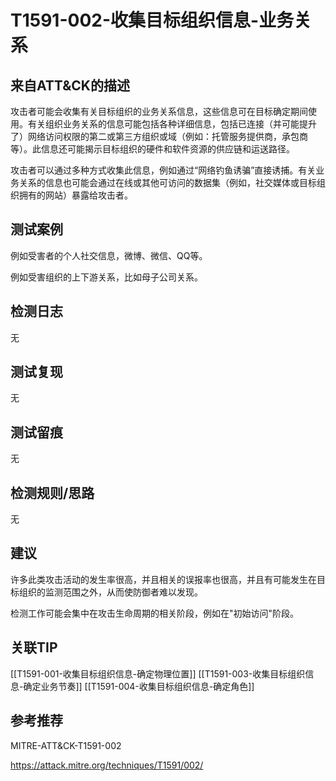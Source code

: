 # T1591-002-收集目标组织信息-业务关系

## 来自ATT&CK的描述

攻击者可能会收集有关目标组织的业务关系信息，这些信息可在目标确定期间使用。有关组织业务关系的信息可能包括各种详细信息，包括已连接（并可能提升了）网络访问权限的第二或第三方组织或域（例如：托管服务提供商，承包商等）。此信息还可能揭示目标组织的硬件和软件资源的供应链和运送路径。

攻击者可以通过多种方式收集此信息，例如通过“网络钓鱼诱骗”直接诱捕。有关业务关系的信息也可能会通过在线或其他可访问的数据集（例如，社交媒体或目标组织拥有的网站）暴露给攻击者。

## 测试案例

例如受害者的个人社交信息，微博、微信、QQ等。

例如受害组织的上下游关系，比如母子公司关系。

## 检测日志

无

## 测试复现

无

## 测试留痕

无

## 检测规则/思路

无

## 建议

许多此类攻击活动的发生率很高，并且相关的误报率也很高，并且有可能发生在目标组织的监测范围之外，从而使防御者难以发现。

检测工作可能会集中在攻击生命周期的相关阶段，例如在"初始访问"阶段。

## 关联TIP

[[T1591-001-收集目标组织信息-确定物理位置]]
[[T1591-003-收集目标组织信息-确定业务节奏]]
[[T1591-004-收集目标组织信息-确定角色]]

## 参考推荐

MITRE-ATT&CK-T1591-002

<https://attack.mitre.org/techniques/T1591/002/>
